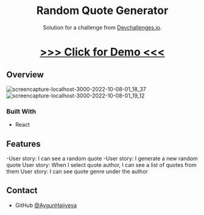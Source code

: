 <h1 align="center">Random Quote Generator</h1>

<div align="center">
   Solution for a challenge from  <a href="http://devchallenges.io" target="_blank">Devchallenges.io</a>.
</div>

<div align="center">
  <h1>
    <a href="">
      >>> Click for Demo <<<
    </a>
  </h1>
</div>


## Overview
![screencapture-localhost-3000-2022-10-08-01_18_37](https://user-images.githubusercontent.com/99952793/194765423-c059cf9c-c454-4c1f-abce-78bb8b3fbb33.png)
![screencapture-localhost-3000-2022-10-08-01_19_12](https://user-images.githubusercontent.com/99952793/194765426-48ab7422-aea7-4028-8797-960158b1d99b.png)

### Built With
  <ul>
      <li>React</li>  
   </ul>

## Features

-User story: I can see a random quote
-User story: I generate a new random quote
User story: When I select quote author, I can see a list of quotes from them
User story: I can see quote genre under the author

## Contact

- GitHub [@AygunHajiyeva](https://https://github.com/AygunHajiyeva)
